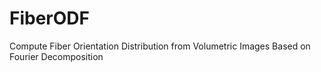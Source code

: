 # FiberODF
Compute Fiber Orientation Distribution from Volumetric Images Based on Fourier Decomposition
